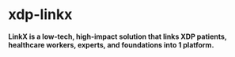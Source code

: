# xdp-linkx
<strong>LinkX is a low-tech, high-impact solution that links XDP patients, healthcare workers, experts, and foundations into 1 platform.</strong>
